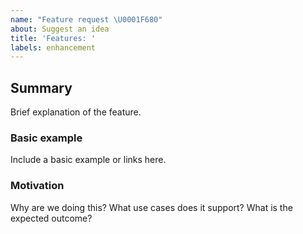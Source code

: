 ```yaml
---
name: "Feature request \U0001F680"
about: Suggest an idea
title: 'Features: '
labels: enhancement
---
```


## Summary
Brief explanation of the feature.

### Basic example
Include a basic example or links here.

### Motivation
Why are we doing this? What use cases does it support? What is the expected outcome?
